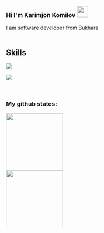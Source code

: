 ### Hi I'm Karimjon Komilov <img src="https://camo.githubusercontent.com/e8e7b06ecf583bc040eb60e44eb5b8e0ecc5421320a92929ce21522dbc34c891/68747470733a2f2f6d656469612e67697068792e636f6d2f6d656469612f6876524a434c467a6361737252346961377a2f67697068792e676966" width="30" />

I am software developer from Bukhara
<br/>
<br/>

<h2>Skills</h2>

<p>
  <a href="https://skillicons.dev">
    <img src="https://skillicons.dev/icons?i=html,css,js,ts,bootstrap,tailwind,scss,react,redux" />
  </a>
</p>
<p>
  <a href="https://skillicons.dev">
    <img src="https://skillicons.dev/icons?i=python,django,cpp,git,github,ps,ai,figma,xd" />
  </a>
</p>
<br/>

### My github states:
<div>
<img height="155" src="https://github-readme-stats.vercel.app/api?username=nasimdjanovich&show_icons=true&theme=dracula">
  <br>
<img height="155" src="https://github-readme-stats.vercel.app/api/top-langs/?username=nasimdjanovich&layout=compact&lang&theme=dracula">
</div>
